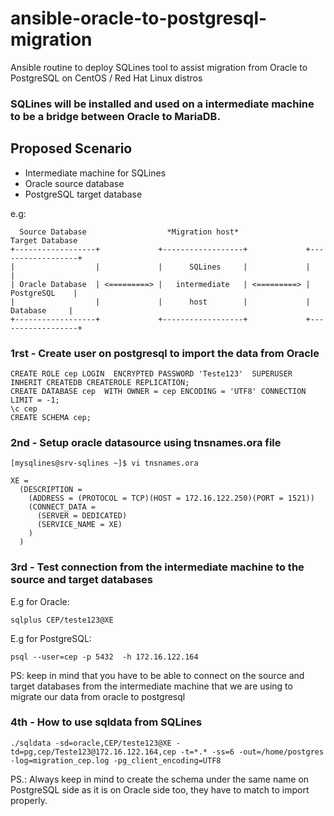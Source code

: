 # ansible-oracle-to-postgresql-migration
Ansible routine to deploy SQLines tool to assist migration from Oracle to PostgreSQL on CentOS / Red Hat Linux distros

### SQLines will be installed and used on a intermediate machine to be a bridge between Oracle to MariaDB.

## Proposed Scenario

* Intermediate machine for SQLines
* Oracle source database
* PostgreSQL target database

e.g:

```
  Source Database                  *Migration host*                 Target Database
+------------------+             +------------------+             +------------------+
|                  |             |      SQLines     |             |                  |
| Oracle Database  | <=========> |   intermediate   | <=========> |    PostgreSQL    |
|                  |             |      host        |             |     Database     |
+------------------+             +------------------+             +------------------+
```

### 1rst - Create user on postgresql to import the data from Oracle
```
CREATE ROLE cep LOGIN  ENCRYPTED PASSWORD 'Teste123'  SUPERUSER INHERIT CREATEDB CREATEROLE REPLICATION;
CREATE DATABASE cep  WITH OWNER = cep ENCODING = 'UTF8' CONNECTION LIMIT = -1;
\c cep
CREATE SCHEMA cep;
```

### 2nd - Setup oracle datasource using tnsnames.ora file
```
[mysqlines@srv-sqlines ~]$ vi tnsnames.ora
```

```
XE =
  (DESCRIPTION =
    (ADDRESS = (PROTOCOL = TCP)(HOST = 172.16.122.250)(PORT = 1521))
    (CONNECT_DATA =
      (SERVER = DEDICATED)
      (SERVICE_NAME = XE)
    )
  )
```

### 3rd - Test connection from the intermediate machine to the source and target databases

E.g for Oracle:
```
sqlplus CEP/teste123@XE
```

E.g for PostgreSQL:
```
psql --user=cep -p 5432  -h 172.16.122.164
```

PS: keep in mind that you have to be able to connect on the source and target databases from the intermediate machine that we are using to migrate our data from oracle to postgresql

### 4th - How to use sqldata from SQLines

```
./sqldata -sd=oracle,CEP/teste123@XE -td=pg,cep/Teste123@172.16.122.164,cep -t=*.* -ss=6 -out=/home/postgres -log=migration_cep.log -pg_client_encoding=UTF8
```

PS.: Always keep in mind to create the schema under the same name on PostgreSQL side as it is on Oracle side too, they have to match to import properly.
